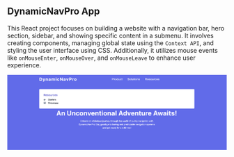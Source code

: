 ## DynamicNavPro App

This React project focuses on building a website with a navigation bar, hero section, sidebar, and showing specific content in a submenu. It involves creating components, managing global state using the `Context API`, and styling the user interface using CSS. Additionally, it utilizes mouse events like `onMouseEnter`, `onMouseOver`, and `onMouseLeave` to enhance user experience.

<img src="./src/assets/dynamic-nav-pro.png" alt="DynamicNavPro App">
